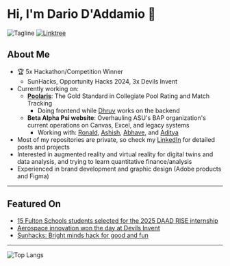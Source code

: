 # Hi, I'm Dario D'Addamio 👋
![Tagline](https://img.shields.io/badge/Just%20trying%20to%20make%20cool%20useful%20things-23272F?style=for-the-badge&logo=star)
[![Linktree](https://img.shields.io/badge/Linktree-00C300?style=for-the-badge&logo=linktree&logoColor=white)](https://linktr.ee/dariodaddamio)

## About Me

- 🏆 5x Hackathon/Competition Winner
  - SunHacks, Opportunity Hacks 2024, 3x Devils Invent
- Currently working on:
  - **[Poolaris](https://poolaris.org/)**: The Gold Standard in Collegiate Pool Rating and Match Tracking
    - Doing frontend while [Dhruv](https://github.com/materwelonDhruv) works on the backend
  - **Beta Alpha Psi website**: Overhauling ASU's BAP organization's current operations on Canvas, Excel, and legacy systems
    - Working with: [Ronald](https://github.com/ronaldmcinnes), [Ashish](https://github.com/ashcodex505), [Abhave](https://github.com/abhave1), and [Aditya](https://github.com/dittygoops)
- Most of my repositories are private, so check my [LinkedIn](https://www.linkedin.com/in/dariodaddamio) for detailed posts and projects
- Interested in augmented reality and virtual reality for digital twins and data analysis, and trying to learn quantitative finance/analysis
- Experienced in brand development and graphic design (Adobe products and Figma)

---

## Featured On

- [15 Fulton Schools students selected for the 2025 DAAD RISE internship](https://innercircle.engineering.asu.edu/2025/04/15-fulton-schools-students-selected-for-the-2025-daad-rise-internship/?utm_campaign=ASU_IraAFulton_Inner+Circle+newsletter+4-29-25_6966176&utm_medium=email&utm_source=ASU%20Ira%20A.%20Fulton%20Schools%20of%20Engineering_SFMCE&utm_term=ASU&utm_content=DAAD-RISE+button&ecd42=518000890&ecd73=458856573&ecd37=All%20FSE%20students%20SP%2025&ecd43=4/29/2025)
- [Aerospace innovation won the day at Devils Invent](https://innercircle.engineering.asu.edu/2024/12/aerospace-innovation-won-the-day-at-devils-invent/)
- [Sunhacks: Bright minds hack for good and fun](https://fullcircle.asu.edu/features/sunhacks-bright-minds-hack-for-good-and-fun/)

---
![Top Langs](https://github-readme-stats.vercel.app/api/top-langs/?username=dariodaddamio&layout=compact&theme=radical)



